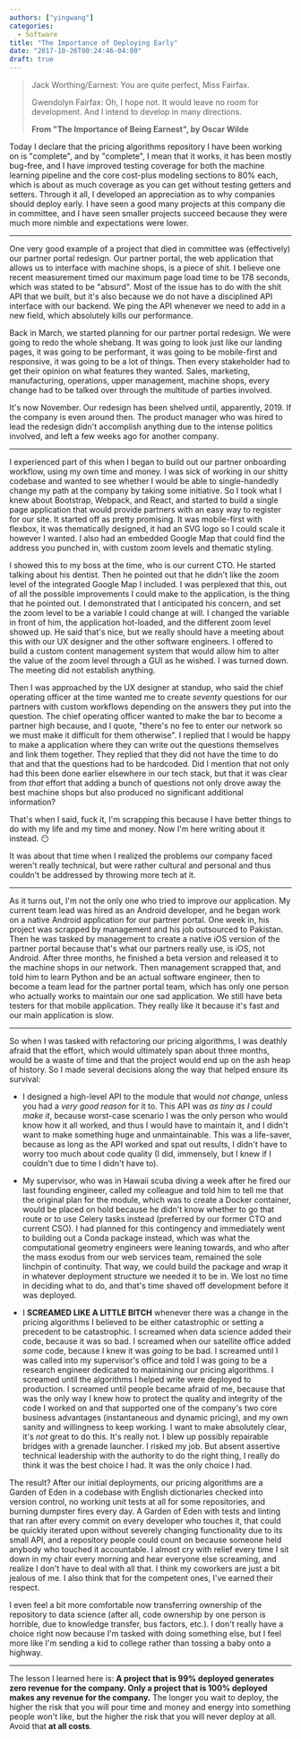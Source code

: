 ```yaml
---
authors: ["yingwang"]
categories:
  - Software
title: "The Importance of Deploying Early"
date: "2017-10-26T00:24:46-04:00"
draft: true
---
```


> Jack Worthing/Earnest: You are quite perfect, Miss Fairfax.
>
> Gwendolyn Fairfax: Oh, I hope not. It would leave no room for development. And I intend to develop in many directions.
>
> **From "The Importance of Being Earnest", by Oscar Wilde**

Today I declare that the pricing algorithms repository I have been working on is "complete", and by "complete", I mean that it works, it has been mostly bug-free, and I have improved testing coverage for both the machine learning pipeline and the core cost-plus modeling sections to 80% each, which is about as much coverage as you can get without testing getters and setters. Through it all, I developed an appreciation as to why companies should deploy early. I have seen a good many projects at this company die in committee, and I have seen smaller projects succeed because they were much more nimble and expectations were lower.

---

One very good example of a project that died in committee was (effectively) our partner portal redesign. Our partner portal, the web application that allows us to interface with machine shops, is a piece of shit. I believe one recent measurement timed our maximum page load time to be 178 seconds, which was stated to be "absurd". Most of the issue has to do with the shit API that we built, but it's also because we do not have a disciplined API interface with our backend. We ping the API whenever we need to add in a new field, which absolutely kills our performance.

Back in March, we started planning for our partner portal redesign. We were going to redo the whole shebang. It was going to look just like our landing pages, it was going to be performant, it was going to be mobile-first and responsive, it was going to be a lot of things. Then every stakeholder had to get their opinion on what features they wanted. Sales, marketing, manufacturing, operations, upper management, machine shops, every change had to be talked over through the multitude of parties involved.

It's now November. Our redesign has been shelved until, apparently, 2019. If the company is even around then. The product manager who was hired to lead the redesign didn't accomplish anything due to the intense politics involved, and left a few weeks ago for another company.

---

I experienced part of this when I began to build out our partner onboarding workflow, using my own time and money. I was sick of working in our shitty codebase and wanted to see whether I would be able to single-handedly change my path at the company by taking some initiative. So I took what I knew about Bootstrap, Webpack, and React, and started to build a single page application that would provide partners with an easy way to register for our site. It started off as pretty promising. It was mobile-first with flexbox, it was thematically designed, it had an SVG logo so I could scale it however I wanted. I also had an embedded Google Map that could find the address you punched in, with custom zoom levels and thematic styling.

I showed this to my boss at the time, who is our current CTO. He started talking about his dentist. Then he pointed out that he didn't like the zoom level of the integrated Google Map I included. I was perplexed that this, out of all the possible improvements I could make to the application, is the thing that he pointed out. I demonstrated that I anticipated his concern, and set the zoom level to be a variable I could change at will. I changed the variable in front of him, the application hot-loaded, and the different zoom level showed up. He said that's nice, but we really should have a meeting about this with our UX designer and the other software engineers. I offered to build a custom content management system that would allow him to alter the value of the zoom level through a GUI as he wished. I was turned down. The meeting did not establish anything.

Then I was approached by the UX designer at standup, who said the chief operating officer at the time wanted me to create _seventy_ questions for our partners with custom workflows depending on the answers they put into the question. The chief operating officer wanted to make the bar to become a partner high because, and I quote, "there's no fee to enter our network so we must make it difficult for them otherwise". I replied that I would be happy to make a application where they can write out the questions themselves and link them together. They replied that they did not have the time to do that and that the questions had to be hardcoded. Did I mention that not only had this been done earlier elsewhere in our tech stack, but that it was clear from _that_ effort that adding a bunch of questions not only drove away the best machine shops but also produced no significant additional information?

That's when I said, fuck it, I'm scrapping this because I have better things to do with my life and my time and money. Now I'm here writing about it instead. :no_mouth:

It was about that time when I realized the problems our company faced weren't really technical, but were rather cultural and personal and thus couldn't be addressed by throwing more tech at it.

---

As it turns out, I'm not the only one who tried to improve our application. My current team lead was hired as an Android developer, and he began work on a native Android application for our partner portal. One week in, his project was scrapped by management and his job outsourced to Pakistan. Then he was tasked by management to create a native iOS version of the partner portal because that's what our partners really use, is iOS, not Android. After three months, he finished a beta version and released it to the machine shops in our network. Then management scrapped that, and told him to learn Python and be an actual software engineer, then to become a team lead for the partner portal team, which has only one person who actually works to maintain our one sad application. We still have beta testers for that mobile application. They really like it because it's fast and our main application is slow.

---

So when I was tasked with refactoring our pricing algorithms, I was deathly afraid that the effort, which would ultimately span about three months, would be a waste of time and that the project would end up on the ash heap of history. So I made several decisions along the way that helped ensure its survival:

- I designed a high-level API to the module that would _not change_, unless you had a _very good reason_ for it to. This API was _as tiny as I could make it_, because worst-case scenario I was the only person who would know how it all worked, and thus I would have to maintain it, and I didn't want to make something huge and unmaintainable. This was a life-saver, because as long as the API worked and spat out results, I didn't have to worry too much about code quality (I did, immensely, but I knew if I couldn't due to time I didn't have to).

- My supervisor, who was in Hawaii scuba diving a week after he fired our last founding engineer, called my colleague and told him to tell me that the original plan for the module, which was to create a Docker container, would be placed on hold because he didn't know whether to go that route or to use Celery tasks instead (preferred by our former CTO and current CSO). I had planned for this contingency and immediately went to building out a Conda package instead, which was what the computational geometry engineers were leaning towards, and who after the mass exodus from our web services team, remained the sole linchpin of continuity. That way, we could build the package and wrap it in whatever deployment structure we needed it to be in. We lost no time in deciding what to do, and that's time shaved off development before it was deployed.

- I **SCREAMED LIKE A LITTLE BITCH** whenever there was a change in the pricing algorithms I believed to be either catastrophic or setting a precedent to be catastrophic. I screamed when data science added their code, because it was so bad. I screamed when our satellite office added _some_ code, because I knew it was _going_ to be bad. I screamed until I was called into my supervisor's office and told I was going to be a research engineer dedicated to maintaining our pricing algorithms. I screamed until the algorithms I helped write were deployed to production. I screamed until people became afraid of me, because that was the only way I knew how to protect the quality and integrity of the code I worked on and that supported one of the company's two core business advantages (instantaneous and dynamic pricing), and my own sanity and willingness to keep working. I want to make absolutely clear, it's _not_ great to do this. It's really not. I blew up possibly repairable bridges with a grenade launcher. I risked my job. But absent assertive technical leadership with the authority to do the right thing, I really do think it was the best choice I had. It was the only choice I had.

The result? After our initial deployments, our pricing algorithms are a Garden of Eden in a codebase with English dictionaries checked into version control, no working unit tests at all for some repositories, and burning dumpster fires every day. A Garden of Eden with tests and linting that ran after every commit on every developer who touches it, that could be quickly iterated upon without severely changing functionality due to its small API, and a repository people could count on because someone held anybody who touched it accountable. I almost cry with relief every time I sit down in my chair every morning and hear everyone else screaming, and realize I don't have to deal with all that. I think my coworkers are just a bit jealous of me. I also think that for the competent ones, I've earned their respect.

I even feel a bit more comfortable now transferring ownership of the repository to data science (after all, code ownership by one person is horrible, due to knowledge transfer, bus factors, etc.). I don't really have a choice right now because I'm tasked with doing something else, but I feel more like I'm sending a kid to college rather than tossing a baby onto a highway.

---

The lesson I learned here is: **A project that is 99% deployed generates zero revenue for the company. Only a project that is 100% deployed makes any revenue for the company.** The longer you wait to deploy, the higher the risk that you will pour time and money and energy into something people won't like, but the higher the risk that you will never deploy at all. Avoid that **at all costs**.
